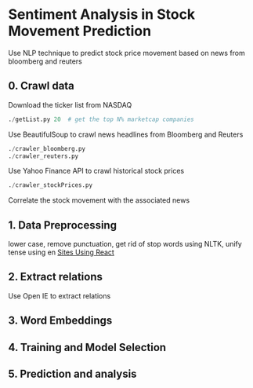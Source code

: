 # Sentiment Analysis in Stock Movement Prediction
Use NLP technique to predict stock price movement based on news from bloomberg and reuters





## 0. Crawl data

Download the ticker list from NASDAQ

```python
./getList.py 20  # get the top N% marketcap companies
```

Use BeautifulSoup to crawl news headlines from Bloomberg and Reuters

```python
./crawler_bloomberg.py 
./crawler_reuters.py 
```

Use Yahoo Finance API to crawl historical stock prices

```python
./crawler_stockPrices.py
```

Correlate the stock movement with the associated news

## 1. Data Preprocessing

lower case, remove punctuation, get rid of stop words using NLTK, unify tense using en [Sites Using React](https://www.nodebox.net/code/index.php/Linguistics#verb_conjugation)

## 2. Extract relations

Use Open IE to extract relations

## 3. Word Embeddings

## 4. Training and Model Selection

## 5. Prediction and analysis
